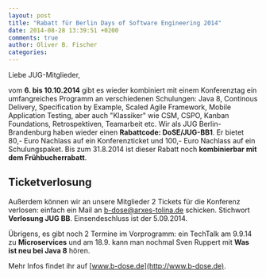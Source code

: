 ```yaml
---
layout: post
title: "Rabatt für Berlin Days of Software Engineering 2014"
date: 2014-08-28 13:39:51 +0200
comments: true
author: Oliver B. Fischer
categories: 
---
```

Liebe JUG-Mitglieder,

vom **6. bis 10.10.2014** gibt es wieder kombiniert mit einem Konferenztag 
ein umfangreiches Programm an verschiedenen Schulungen: Java 8, 
Continous Delivery, Specification by Example, Scaled Agile Framework, 
Mobile Application Testing, aber auch "Klassiker" wie CSM, CSPO, 
Kanban Foundations, Retrospektiven, Teamarbeit etc.
Wir als JUG Berlin-Brandenburg haben wieder einen **Rabattcode: DoSE/JUG-BB1**. Er 
bietet 80,- Euro Nachlass auf ein Konferenzticket und  100,- Euro Nachlass 
auf ein Schulungspaket. Bis zum 31.8.2014 ist dieser Rabatt 
noch **kombinierbar mit dem Frühbucherrabatt**.

## Ticketverlosung 

Außerdem können wir an unsere Mitglieder 2 Tickets für die Konferenz verlosen: 
einfach ein Mail an b-dose@arxes-tolina.de schicken. Stichwort **Verlosung JUG BB**. 
Einsendeschluss ist der 5.09.2014.

Übrigens, es gibt noch 2 Termine im Vorprogramm: ein TechTalk am 9.9.14 
zu **Microservices** und am 18.9. kann man nochmal Sven Ruppert mit 
**Was ist neu bei Java 8** hören.

Mehr Infos findet ihr auf [www.b-dose.de](http://www.b-dose.de).
